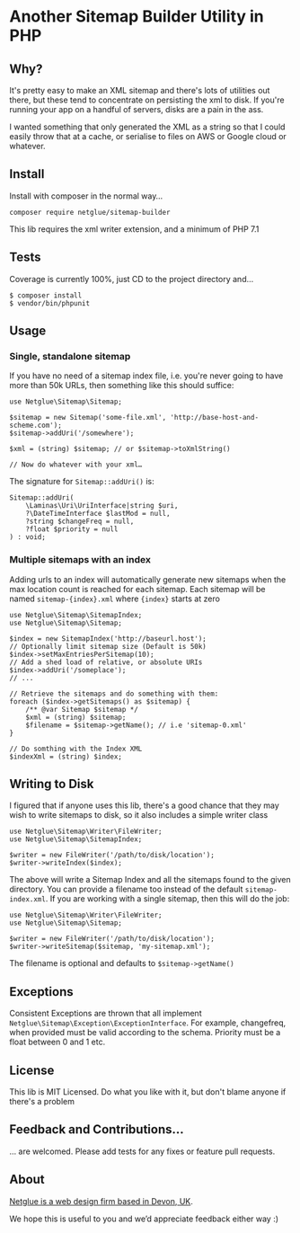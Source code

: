 # Another Sitemap Builder Utility in PHP

## Why?

It's pretty easy to make an XML sitemap and there's lots of utilities out there, but these tend to concentrate on persisting the xml to disk. If you're running your app on a handful of servers, disks are a pain in the ass.

I wanted something that only generated the XML as a string so that I could easily throw that at a cache, or serialise to files on AWS or Google cloud or whatever.

## Install

Install with composer in the normal way…

    composer require netglue/sitemap-builder

This lib requires the xml writer extension, and a minimum of PHP 7.1

## Tests

Coverage is currently 100%, just CD to the project directory and…
    
    $ composer install
    $ vendor/bin/phpunit

## Usage

### Single, standalone sitemap

If you have no need of a sitemap index file, i.e. you're never going to have more than 50k URLs, then something like this should suffice:
    
    use Netglue\Sitemap\Sitemap;
    
    $sitemap = new Sitemap('some-file.xml', 'http://base-host-and-scheme.com');
    $sitemap->addUri('/somewhere');
    
    $xml = (string) $sitemap; // or $sitemap->toXmlString()
    
    // Now do whatever with your xml…

The signature for `Sitemap::addUri()` is:
    
    Sitemap::addUri(
        \Laminas\Uri\UriInterface|string $uri,
        ?\DateTimeInterface $lastMod = null,
        ?string $changeFreq = null,
        ?float $priority = null
    ) : void;

### Multiple sitemaps with an index

Adding urls to an index will automatically generate new sitemaps when the max location count is reached for each sitemap. Each sitemap will be named `sitemap-{index}.xml` where `{index}` starts at zero
    
    use Netglue\Sitemap\SitemapIndex;
    use Netglue\Sitemap\Sitemap;
    
    $index = new SitemapIndex('http://baseurl.host');
    // Optionally limit sitemap size (Default is 50k)
    $index->setMaxEntriesPerSitemap(10);
    // Add a shed load of relative, or absolute URIs
    $index->addUri('/someplace');
    // ... 
    
    // Retrieve the sitemaps and do something with them:
    foreach ($index->getSitemaps() as $sitemap) {
        /** @var Sitemap $sitemap */
        $xml = (string) $sitemap;
        $filename = $sitemap->getName(); // i.e 'sitemap-0.xml'
    }
    
    // Do somthing with the Index XML
    $indexXml = (string) $index;

## Writing to Disk

I figured that if anyone uses this lib, there's a good chance that they may wish to write sitemaps to disk, so it also includes a simple writer class

    use Netglue\Sitemap\Writer\FileWriter;
    use Netglue\Sitemap\SitemapIndex;
    
    $writer = new FileWriter('/path/to/disk/location');
    $writer->writeIndex($index);

The above will write a Sitemap Index and all the sitemaps found to the given directory. You can provide a filename too instead of the default `sitemap-index.xml`.
If you are working with a single sitemap, then this will do the job:

    use Netglue\Sitemap\Writer\FileWriter;
    use Netglue\Sitemap\Sitemap;
    
    $writer = new FileWriter('/path/to/disk/location');
    $writer->writeSitemap($sitemap, 'my-sitemap.xml');

The filename is optional and defaults to `$sitemap->getName()`

## Exceptions

Consistent Exceptions are thrown that all implement `Netglue\Sitemap\Exception\ExceptionInterface`. For example, changefreq, when provided must be valid according to the schema. Priority must be a float between 0 and 1 etc.

## License

This lib is MIT Licensed. Do what you like with it, but don't blame anyone if there's a problem

## Feedback and Contributions…

… are welcomed. Please add tests for any fixes or feature pull requests.

## About

[Netglue is a web design firm based in Devon, UK](https://netglue.uk).

We hope this is useful to you and we’d appreciate feedback either way :)

    
    
    
